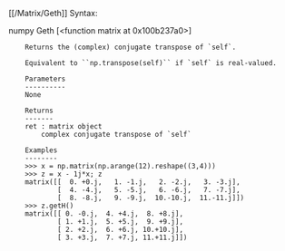 [[/Matrix/Geth]]
Syntax:

  numpy Geth [<function matrix at 0x100b237a0>]


        Returns the (complex) conjugate transpose of `self`.

        Equivalent to ``np.transpose(self)`` if `self` is real-valued.

        Parameters
        ----------
        None

        Returns
        -------
        ret : matrix object
            complex conjugate transpose of `self`

        Examples
        --------
        >>> x = np.matrix(np.arange(12).reshape((3,4)))
        >>> z = x - 1j*x; z
        matrix([[  0. +0.j,   1. -1.j,   2. -2.j,   3. -3.j],
                [  4. -4.j,   5. -5.j,   6. -6.j,   7. -7.j],
                [  8. -8.j,   9. -9.j,  10.-10.j,  11.-11.j]])
        >>> z.getH()
        matrix([[ 0. -0.j,  4. +4.j,  8. +8.j],
                [ 1. +1.j,  5. +5.j,  9. +9.j],
                [ 2. +2.j,  6. +6.j, 10.+10.j],
                [ 3. +3.j,  7. +7.j, 11.+11.j]])

        